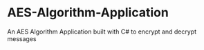 # AES-Algorithm-Application
An AES Algorithm Application built with C# to encrypt and decrypt messages
